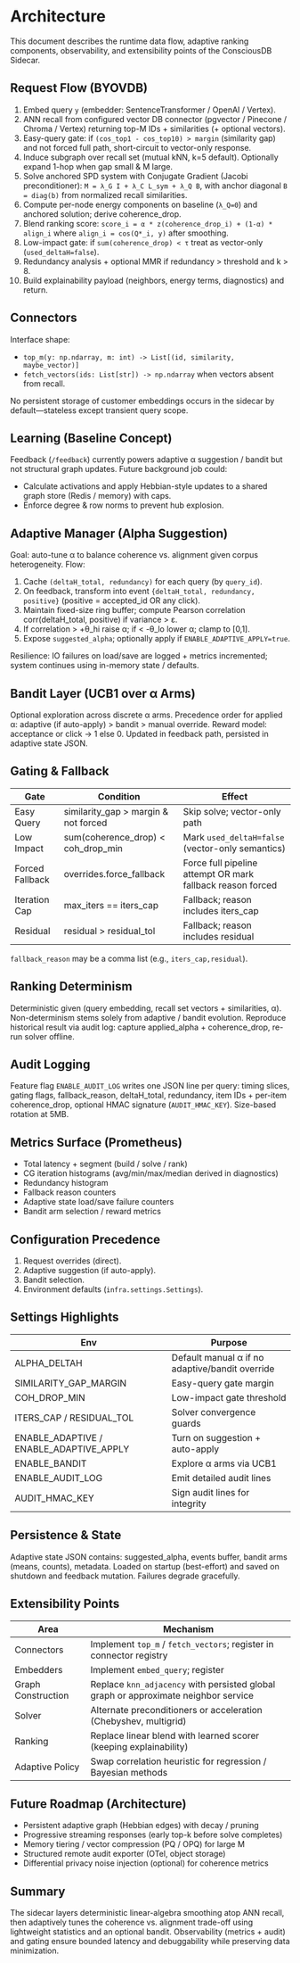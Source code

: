 # Architecture

This document describes the runtime data flow, adaptive ranking components, observability, and extensibility points of the ConsciousDB Sidecar.

## Request Flow (BYOVDB)

1. Embed query `y` (embedder: SentenceTransformer / OpenAI / Vertex).
2. ANN recall from configured vector DB connector (pgvector / Pinecone / Chroma / Vertex) returning top-M IDs + similarities (+ optional vectors).
3. Easy-query gate: if `(cos_top1 - cos_top10) > margin` (similarity gap) and not forced full path, short-circuit to vector-only response.
4. Induce subgraph over recall set (mutual kNN, k=5 default). Optionally expand 1-hop when gap small & M large.
5. Solve anchored SPD system with Conjugate Gradient (Jacobi preconditioner):
   `M = λ_G I + λ_C L_sym + λ_Q B`, with anchor diagonal `B = diag(b)` from normalized recall similarities.
6. Compute per-node energy components on baseline (`λ_Q=0`) and anchored solution; derive coherence_drop.
7. Blend ranking score: `score_i = α * z(coherence_drop_i) + (1-α) * align_i` where `align_i = cos(Q*_i, y)` after smoothing.
8. Low-impact gate: if `sum(coherence_drop) < τ` treat as vector-only (`used_deltaH=false`).
9. Redundancy analysis + optional MMR if redundancy > threshold and k > 8.
10. Build explainability payload (neighbors, energy terms, diagnostics) and return.

## Connectors

Interface shape:
- `top_m(y: np.ndarray, m: int) -> List[(id, similarity, maybe_vector)]`
- `fetch_vectors(ids: List[str]) -> np.ndarray` when vectors absent from recall.

No persistent storage of customer embeddings occurs in the sidecar by default—stateless except transient query scope.

## Learning (Baseline Concept)

Feedback (`/feedback`) currently powers adaptive α suggestion / bandit but not structural graph updates. Future background job could:
* Calculate activations and apply Hebbian-style updates to a shared graph store (Redis / memory) with caps.
* Enforce degree & row norms to prevent hub explosion.

## Adaptive Manager (Alpha Suggestion)

Goal: auto-tune α to balance coherence vs. alignment given corpus heterogeneity.
Flow:
1. Cache `(deltaH_total, redundancy)` for each query (by `query_id`).
2. On feedback, transform into event `{deltaH_total, redundancy, positive}` (positive = accepted_id OR any click).
3. Maintain fixed-size ring buffer; compute Pearson correlation corr(deltaH_total, positive) if variance > ε.
4. If correlation > +θ_hi raise α; if < -θ_lo lower α; clamp to [0,1].
5. Expose `suggested_alpha`; optionally apply if `ENABLE_ADAPTIVE_APPLY=true`.

Resilience: IO failures on load/save are logged + metrics incremented; system continues using in-memory state / defaults.

## Bandit Layer (UCB1 over α Arms)

Optional exploration across discrete α arms. Precedence order for applied α: adaptive (if auto-apply) > bandit > manual override.
Reward model: acceptance or click → 1 else 0. Updated in feedback path, persisted in adaptive state JSON.

## Gating & Fallback

| Gate | Condition | Effect |
|------|-----------|--------|
| Easy Query | similarity_gap > margin & not forced | Skip solve; vector-only path |
| Low Impact | sum(coherence_drop) < coh_drop_min | Mark `used_deltaH=false` (vector-only semantics) |
| Forced Fallback | overrides.force_fallback | Force full pipeline attempt OR mark fallback reason forced |
| Iteration Cap | max_iters == iters_cap | Fallback; reason includes iters_cap |
| Residual | residual > residual_tol | Fallback; reason includes residual |

`fallback_reason` may be a comma list (e.g., `iters_cap,residual`).

## Ranking Determinism

Deterministic given (query embedding, recall set vectors + similarities, α). Non-determinism stems solely from adaptive / bandit evolution. Reproduce historical result via audit log: capture applied_alpha + coherence_drop, re-run solver offline.

## Audit Logging

Feature flag `ENABLE_AUDIT_LOG` writes one JSON line per query: timing slices, gating flags, fallback_reason, deltaH_total, redundancy, item IDs + per-item coherence_drop, optional HMAC signature (`AUDIT_HMAC_KEY`). Size-based rotation at 5MB.

## Metrics Surface (Prometheus)

- Total latency + segment (build / solve / rank)
- CG iteration histograms (avg/min/max/median derived in diagnostics)
- Redundancy histogram
- Fallback reason counters
- Adaptive state load/save failure counters
- Bandit arm selection / reward metrics

## Configuration Precedence

1. Request overrides (direct).
2. Adaptive suggestion (if auto-apply).
3. Bandit selection.
4. Environment defaults (`infra.settings.Settings`).

## Settings Highlights

| Env | Purpose |
|-----|---------|
| ALPHA_DELTAH | Default manual α if no adaptive/bandit override |
| SIMILARITY_GAP_MARGIN | Easy-query gate margin |
| COH_DROP_MIN | Low-impact gate threshold |
| ITERS_CAP / RESIDUAL_TOL | Solver convergence guards |
| ENABLE_ADAPTIVE / ENABLE_ADAPTIVE_APPLY | Turn on suggestion + auto-apply |
| ENABLE_BANDIT | Explore α arms via UCB1 |
| ENABLE_AUDIT_LOG | Emit detailed audit lines |
| AUDIT_HMAC_KEY | Sign audit lines for integrity |

## Persistence & State

Adaptive state JSON contains: suggested_alpha, events buffer, bandit arms (means, counts), metadata. Loaded on startup (best-effort) and saved on shutdown and feedback mutation. Failures degrade gracefully.

## Extensibility Points

| Area | Mechanism |
|------|-----------|
| Connectors | Implement `top_m` / `fetch_vectors`; register in connector registry |
| Embedders | Implement `embed_query`; register |
| Graph Construction | Replace `knn_adjacency` with persisted global graph or approximate neighbor service |
| Solver | Alternate preconditioners or acceleration (Chebyshev, multigrid) |
| Ranking | Replace linear blend with learned scorer (keeping explainability) |
| Adaptive Policy | Swap correlation heuristic for regression / Bayesian methods |

## Future Roadmap (Architecture)

- Persistent adaptive graph (Hebbian edges) with decay / pruning
- Progressive streaming responses (early top-k before solve completes)
- Memory tiering / vector compression (PQ / OPQ) for large M
- Structured remote audit exporter (OTel, object storage)
- Differential privacy noise injection (optional) for coherence metrics

## Summary

The sidecar layers deterministic linear-algebra smoothing atop ANN recall, then adaptively tunes the coherence vs. alignment trade-off using lightweight statistics and an optional bandit. Observability (metrics + audit) and gating ensure bounded latency and debuggability while preserving data minimization.
